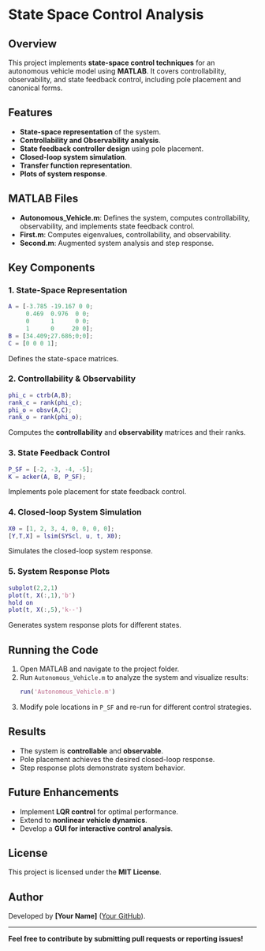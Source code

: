 # State Space Control Analysis

## Overview
This project implements **state-space control techniques** for an autonomous vehicle model using **MATLAB**. It covers controllability, observability, and state feedback control, including pole placement and canonical forms.

## Features
- **State-space representation** of the system.
- **Controllability and Observability analysis**.
- **State feedback controller design** using pole placement.
- **Closed-loop system simulation**.
- **Transfer function representation**.
- **Plots of system response**.

## MATLAB Files
- **Autonomous_Vehicle.m**: Defines the system, computes controllability, observability, and implements state feedback control.
- **First.m**: Computes eigenvalues, controllability, and observability.
- **Second.m**: Augmented system analysis and step response.

## Key Components
### 1. **State-Space Representation**
   ```matlab
   A = [-3.785 -19.167 0 0;
        0.469  0.976  0 0;
        0      1      0 0;
        1      0     20 0];
   B = [34.409;27.686;0;0];
   C = [0 0 0 1];
   ```
   Defines the state-space matrices.

### 2. **Controllability & Observability**
   ```matlab
   phi_c = ctrb(A,B);
   rank_c = rank(phi_c);
   phi_o = obsv(A,C);
   rank_o = rank(phi_o);
   ```
   Computes the **controllability** and **observability** matrices and their ranks.

### 3. **State Feedback Control**
   ```matlab
   P_SF = [-2, -3, -4, -5];
   K = acker(A, B, P_SF);
   ```
   Implements pole placement for state feedback control.

### 4. **Closed-loop System Simulation**
   ```matlab
   X0 = [1, 2, 3, 4, 0, 0, 0, 0];
   [Y,T,X] = lsim(SYScl, u, t, X0);
   ```
   Simulates the closed-loop system response.

### 5. **System Response Plots**
   ```matlab
   subplot(2,2,1)
   plot(t, X(:,1),'b')
   hold on
   plot(t, X(:,5),'k--')
   ```
   Generates system response plots for different states.

## Running the Code
1. Open MATLAB and navigate to the project folder.
2. Run `Autonomous_Vehicle.m` to analyze the system and visualize results:
   ```matlab
   run('Autonomous_Vehicle.m')
   ```
3. Modify pole locations in `P_SF` and re-run for different control strategies.

## Results
- The system is **controllable** and **observable**.
- Pole placement achieves the desired closed-loop response.
- Step response plots demonstrate system behavior.

## Future Enhancements
- Implement **LQR control** for optimal performance.
- Extend to **nonlinear vehicle dynamics**.
- Develop a **GUI for interactive control analysis**.

## License
This project is licensed under the **MIT License**.

## Author
Developed by **[Your Name]** ([Your GitHub](https://github.com/your-username)).

---
**Feel free to contribute by submitting pull requests or reporting issues!**


